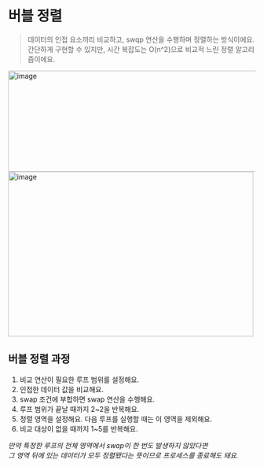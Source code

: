 버블 정렬
=============
> 데이터의 인접 요소끼리 비교하고, swqp 연산을 수행하며 정렬하는 방식이에요.  
> 간단하게 구현할 수 있지만, 시간 복잡도는 O(n^2)으로 비교적 느린 정렬 알고리즘이에요.
<img width="517" height="205" alt="image" src="https://github.com/user-attachments/assets/6b93e084-ac2f-4e93-9bbd-f353d556a7fa" />

<img width="499" height="335" alt="image" src="https://github.com/user-attachments/assets/bb3e3fdf-7d4b-40bb-831d-591233574676" />

버블 정렬 과정
---------
1. 비교 연산이 필요한 루프 범위를 설정해요.
2. 인접한 데이터 값을 비교해요.
3. swap 조건에 부합하면 swap 연산을 수행해요.
4. 루프 범위가 끝날 때까지 2~2을 반복해요.
5. 정렬 영역을 설정해요. 다음 루프를 실행할 때는 이 영역을 제외해요.
6. 비교 대상이 없을 때까지 1~5를 반복해요.

*만약 특정한 루프의 전체 영역에서 swap이 한 번도 발생하지 않았다면   
그 영역 뒤에 있는 데이터가 모두 정렬됐다는 뜻이므로 프로세스를 종료해도 돼요.*
